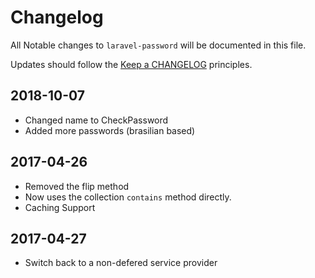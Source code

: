 # Changelog

All Notable changes to `laravel-password` will be documented in this file.

Updates should follow the [Keep a CHANGELOG](http://keepachangelog.com/) principles.

## 2018-10-07

- Changed name to CheckPassword
- Added more passwords (brasilian based)

## 2017-04-26

- Removed the flip method
- Now uses the collection `contains` method directly.
- Caching Support


## 2017-04-27

- Switch back to a non-defered service provider 
